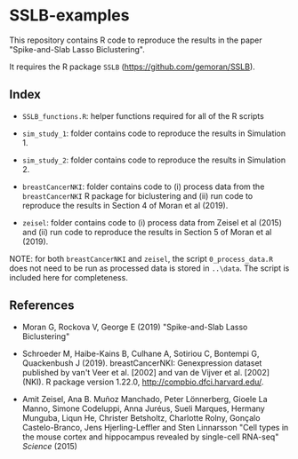 # SSLB-examples

This repository contains R code to reproduce the results in the paper "Spike-and-Slab Lasso Biclustering". 

It requires the R package `SSLB` (https://github.com/gemoran/SSLB). 

## Index

- `SSLB_functions.R`: helper functions required for all of the R scripts

- `sim_study_1`: folder contains code to reproduce the results in Simulation 1. 

- `sim_study_2`: folder contains code to reproduce the results in Simulation 2.

- `breastCancerNKI`: folder contains code to (i) process data from the `breastCancerNKI` R package for biclustering and 
(ii) run code to reproduce the results in Section 4 of Moran et al (2019). 

- `zeisel`: folder contains code to (i) process data from Zeisel et al (2015) and 
(ii) run code to reproduce the results in Section 5 of Moran et al (2019). 

NOTE: for both `breastCancerNKI` and `zeisel`, the script `0_process_data.R` does not need to be run as processed data is stored in `..\data`. The script is included here for completeness.



## References

- Moran G, Rockova V, George E (2019) 
"Spike-and-Slab Lasso Biclustering"

- Schroeder M, Haibe-Kains B, Culhane A, Sotiriou C, Bontempi G, Quackenbush J (2019). 
breastCancerNKI: Genexpression dataset published by van't Veer et al. [2002] and van de Vijver et al. [2002] (NKI). R package version 1.22.0, http://compbio.dfci.harvard.edu/.

- Amit Zeisel, Ana B. Muñoz Manchado, Peter Lönnerberg, Gioele La Manno, Simone Codeluppi, Anna Juréus, Sueli Marques, Hermany Munguba, Liqun He, Christer Betsholtz, Charlotte Rolny, Gonçalo Castelo-Branco, Jens Hjerling-Leffler and Sten Linnarsson
"Cell types in the mouse cortex and hippocampus revealed by single-cell RNA-seq"
*Science* (2015)
